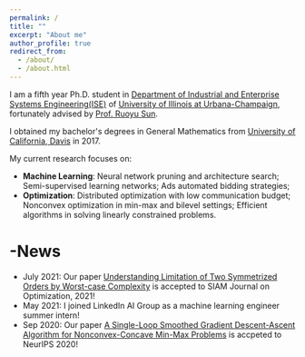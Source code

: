 ```yaml
---
permalink: /
title: ""
excerpt: "About me"
author_profile: true
redirect_from: 
  - /about/
  - /about.html
---
```


I am a fifth year Ph.D. student in [Department of Industrial and Enterprise Systems Engineering(ISE)](https://ise.illinois.edu/) of [University of Illinois at Urbana-Champaign](https://illinois.edu/), fortunately advised by [Prof. Ruoyu Sun](https://ruoyus.github.io/).  <br>

I obtained my bachelor's degrees in General Mathematics from [University of California, Davis](https://www.ucdavis.edu/) in 2017. <br>

My current research focuses on: <br>
- **Machine Learning**: Neural network pruning and architecture search; Semi-supervised learning
networks; Ads automated bidding strategies; <br>
- **Optimization**: Distributed optimization with low communication budget; Nonconvex optimization in min-max and bilevel settings; Efficient algorithms in solving linearly constrained problems.
      

-News
======

- July 2021: Our paper [Understanding Limitation of Two Symmetrized Orders by Worst-case Complexity](https://arxiv.org/abs/1910.04366) is accepted to SIAM Journal on Optimization, 2021!
- May 2021: I joined LinkedIn AI Group as a machine learning engineer summer intern!
- Sep 2020: Our paper [A Single-Loop Smoothed Gradient Descent-Ascent
  Algorithm for Nonconvex-Concave Min-Max Problems](https://proceedings.neurips.cc/paper/2020/file/52aaa62e71f829d41d74892a18a11d59-Paper.pdf) is accpeted to NeurIPS 2020!
